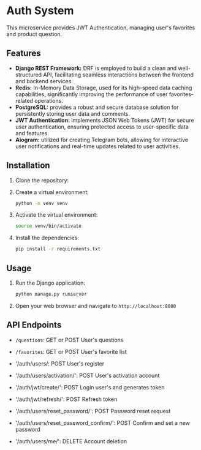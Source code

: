 # Auth System

This microservice provides JWT Authentication, managing user's favorites and product question.

## Features
- **Django REST Framework:** DRF is employed to build a clean and well-structured API, facilitating seamless interactions between the frontend and backend services.
- **Redis:** In-Memory Data Storage, used for its high-speed data caching capabilities, significantly improving the performance of user favorites-related operations.
- **PostgreSQL:** provides a robust and secure database solution for persistently storing user data and comments.
- **JWT Authentication:** implements JSON Web Tokens (JWT) for secure user authentication, ensuring protected access to user-specific data and features.
- **Aiogram:** utilized for creating Telegram bots, allowing for interactive user notifications and real-time updates related to user activities.

## Installation

1. Clone the repository:
2. Create a virtual environment:

    ```bash
    python -m venv venv
    ```

3. Activate the virtual environment:
    ```bash
    source venv/bin/activate
    ```

4. Install the dependencies:

    ```bash
    pip install -r requirements.txt
    ```
   
## Usage

1. Run the Django application:

    ```bash
    python manage.py runserver
    ```

2. Open your web browser and navigate to `http://localhost:8000`

## API Endpoints

- `/questions`: GET or POST User's questions

- `/favorites`: GET or POST User's favorite list
  
- '/auth/users/: POST User's register
  
- '/auth/users/activation/': POST User's activation account

- '/auth/jwt/create/': POST Login user's and generates token

- '/auth/jwt/refresh/': POST Refresh token

- '/auth/users/reset_password/': POST Password reset request

- '/auth/users/reset_password_confirm/': POST Confirm and set a new password

- '/auth/users/me/': DELETE Account deletion


